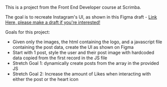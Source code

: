 This is a project from the Front End Developer course at Scrimba.

The goal is to recreate Instagram's UI, as shown in this Figma draft - [Link Here, please make a draft if you're interested!](https://www.figma.com/design/h0MKma9TTWzGOMQ9Ia6ROW/Oldagram?node-id=0-1&p=f&t=CY0QJwafbNp15wcj-0)

Goals for this project:
- Given only the images, the html containing the logo, and a javascript file containing the post data, create the UI as shown on Figma
- Start with 1 post, style the user and their post image with hardcoded data copied from the first record in the JS file
- Stretch Goal 1: dynamically create posts from the array in the provided JS
- Stretch Goal 2: Increase the amount of Likes when interacting with either the post or the heart icon
